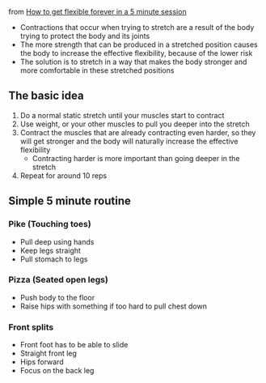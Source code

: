 from [How to get flexible forever in a 5 minute session](https://www.youtube.com/watch?v=P8tYVm0PeNE&t=7s)

- Contractions that occur when trying to stretch are a result of the body trying to protect the body and its joints
- The more strength that can be produced in a stretched position causes the body to increase the effective flexibility, because of the lower risk
- The solution is to stretch in a way that makes the body stronger and more comfortable in these stretched positions

## The basic idea
1. Do a normal static stretch until your muscles start to contract
2. Use weight, or your other muscles to pull you deeper into the stretch
3. Contract the muscles that are already contracting even harder, so they will get stronger and the body will naturally increase the effective flexibility    
    - Contracting harder is more important than going deeper in the stretch
4. Repeat for around 10 reps
## Simple 5 minute routine
### Pike (Touching toes)
- Pull deep using hands
- Keep legs straight
- Pull stomach to legs
### Pizza (Seated open legs)
- Push body to the floor
- Raise hips with something if too hard to pull chest down
### Front splits
- Front foot has to be able to slide
- Straight front leg
- Hips forward
- Focus on the back leg 
